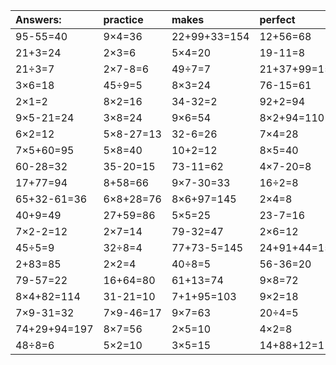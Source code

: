 | Answers: | practice | makes | perfect | ! |
| :--- | :--- | :--- | :--- | :--- |
| 95-55=40 | 9×4=36 | 22+99+33=154 | 12+56=68 | 7×9-3=60 | 
| 21+3=24 | 2×3=6 | 5×4=20 | 19-11=8 | 6×4=24 | 
| 21÷3=7 | 2×7-8=6 | 49÷7=7 | 21+37+99=157 | 4×7+81=109 | 
| 3×6=18 | 45÷9=5 | 8×3=24 | 76-15=61 | 3×4+29=41 | 
| 2×1=2 | 8×2=16 | 34-32=2 | 92+2=94 | 21÷7=3 | 
| 9×5-21=24 | 3×8=24 | 9×6=54 | 8×2+94=110 | 95+33-62=66 | 
| 6×2=12 | 5×8-27=13 | 32-6=26 | 7×4=28 | 26+39+88=153 | 
| 7×5+60=95 | 5×8=40 | 10+2=12 | 8×5=40 | 18÷6=3 | 
| 60-28=32 | 35-20=15 | 73-11=62 | 4×7-20=8 | 4×6-20=4 | 
| 17+77=94 | 8+58=66 | 9×7-30=33 | 16÷2=8 | 71+97-89=79 | 
| 65+32-61=36 | 6×8+28=76 | 8×6+97=145 | 2×4=8 | 93-79=14 | 
| 40+9=49 | 27+59=86 | 5×5=25 | 23-7=16 | 95-20=75 | 
| 7×2-2=12 | 2×7=14 | 79-32=47 | 2×6=12 | 3×1=3 | 
| 45÷5=9 | 32÷8=4 | 77+73-5=145 | 24+91+44=159 | 5+88=93 | 
| 2+83=85 | 2×2=4 | 40÷8=5 | 56-36=20 | 75+24-51=48 | 
| 79-57=22 | 16+64=80 | 61+13=74 | 9×8=72 | 12+6=18 | 
| 8×4+82=114 | 31-21=10 | 7+1+95=103 | 9×2=18 | 51+34=85 | 
| 7×9-31=32 | 7×9-46=17 | 9×7=63 | 20÷4=5 | 1×3=3 | 
| 74+29+94=197 | 8×7=56 | 2×5=10 | 4×2=8 | 9÷1=9 | 
| 48÷8=6 | 5×2=10 | 3×5=15 | 14+88+12=114 | 9×7-61=2 | 
